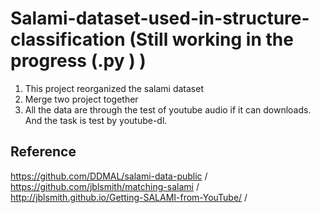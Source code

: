 # Salami-dataset-used-in-structure-classification (Still working in the progress (.py ) )

1. This project reorganized the salami dataset
2. Merge two project together
3. All the data are through the test of youtube audio if it can downloads. And the task is test by youtube-dl.

## Reference
https://github.com/DDMAL/salami-data-public /
https://github.com/jblsmith/matching-salami /
http://jblsmith.github.io/Getting-SALAMI-from-YouTube/ /
